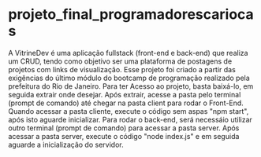 # projeto_final_programadorescariocas
A VitrineDev é uma aplicação fullstack (front-end e back-end) que realiza um CRUD, tendo como objetivo ser uma plataforma de postagens de projetos com links de visualização.
Esse projeto foi criado a partir das exigências do último módulo do bootcamp de programação realizado pela prefeitura do Rio de Janeiro.
Para ter Acesso ao projeto, basta baixá-lo, em seguida extrair onde desejar.
Após extrair, acesse a pasta pelo terminal (prompt de comando) até chegar na pasta client para rodar o Front-End.
Quando acessar a pasta cliente, execute o código sem aspas "npm start", após isto aguarde inicializar.
Para rodar o back-end, será necessáio utilizar outro terminal (prompt de comando) para acessar a pasta server.
Após acessar a pasta server, execute o código "node index.js" e em seguida aguarde a inicialização do servidor.

